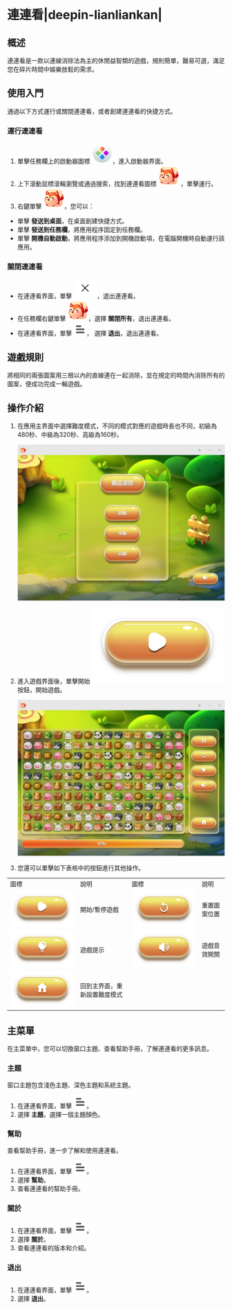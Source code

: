 # 連連看|deepin-lianliankan|

## 概述

連連看是一款以連線消除法為主的休閒益智類的遊戲，規則簡單，難易可選，滿足您在碎片時間中娛樂放鬆的需求。


## 使用入門

通過以下方式運行或關閉連連看，或者創建連連看的快捷方式。

### 運行連連看

1. 單擊任務欄上的啟動器圖標 ![launcher](../common/deepin_launcher.svg)，進入啟動器界面。
2. 上下滾動鼠標滾輪瀏覽或通過搜索，找到連連看圖標 ![deepin_lianliankan](../common/deepin_lianliankan.svg) ，單擊運行。
3. 右鍵單擊 ![deepin_lianliankan](../common/deepin_lianliankan.svg)，您可以：
 - 單擊 **發送到桌面**，在桌面創建快捷方式。
 - 單擊 **發送到任務欄**，將應用程序固定到任務欄。
 - 單擊 **開機自動啟動**，將應用程序添加到開機啟動項，在電腦開機時自動運行該應用。



### 關閉連連看

- 在連連看界面，單擊 ![close_icon](../common/close_icon.svg)，退出連連看。
- 在任務欄右鍵單擊 ![deepin_lianliankan](../common/deepin_lianliankan.svg)，選擇 **關閉所有**，退出連連看。
- 在連連看界面，單擊 ![icon_menu](../common/icon_menu.svg)， 選擇 **退出**，退出連連看。

  

## 遊戲規則  

將相同的兩張圖案用三根以內的直線連在一起消除，並在規定的時間內消除所有的圖案，便成功完成一輪遊戲。


## 操作介紹

1. 在應用主界面中選擇難度模式，不同的模式對應的遊戲時長也不同，初級為480秒、中級為320秒、高級為160秒。

   <img src="fig/mode.png" alt="1|main" style="zoom: 80%;" />

2. 進入遊戲界面後，單擊開始 ![play](../common/play.svg) 按鈕，開始遊戲。

   <img src="fig/main.png" alt="1|main" style="zoom: 80%;" />


3. 您還可以單擊如下表格中的按鈕進行其他操作。

<table class=block1>
<tr>
    <td>圖標</td>
    <td>說明</td>
    <td>圖標</td>
    <td>說明</td>
</tr>
<tr>
   <td><img src="../common/play.svg" alt></td>
   <td>開始/暫停遊戲</td>
   <td><img src="../common/restart.svg" alt></td>
   <td>重置圖案位置</td>
</tr>
<tr>
   <td><img src="../common/tip.svg" alt></td>
   <td>遊戲提示 </td>
   <td><img src="../common/sound.svg" alt></td>
   <td>遊戲音效開關 </td>
</tr>
<tr>
   <td><img src="../common/home.svg" alt></td>
   <td>回到主界面，重新設置難度模式</td>
   <td></td>
   <td></td>
</tr>
</table>



## 主菜單

在主菜單中，您可以切換窗口主題、查看幫助手冊，了解連連看的更多訊息。

### 主題

窗口主題包含淺色主題、深色主題和系統主題。

1. 在連連看界面，單擊 ![icon_menu](../common/icon_menu.svg)。
2. 選擇 **主題**，選擇一個主題顏色。

### 幫助

查看幫助手冊，進一步了解和使用連連看。

1. 在連連看界面，單擊 ![icon_menu](../common/icon_menu.svg)。
2. 選擇 **幫助**。
3. 查看連連看的幫助手冊。


### 關於

1. 在連連看界面，單擊 ![icon_menu](../common/icon_menu.svg)。
2. 選擇 **關於**。
3. 查看連連看的版本和介紹。

### 退出

1. 在連連看界面，單擊 ![icon_menu](../common/icon_menu.svg)。
2. 選擇 **退出**。